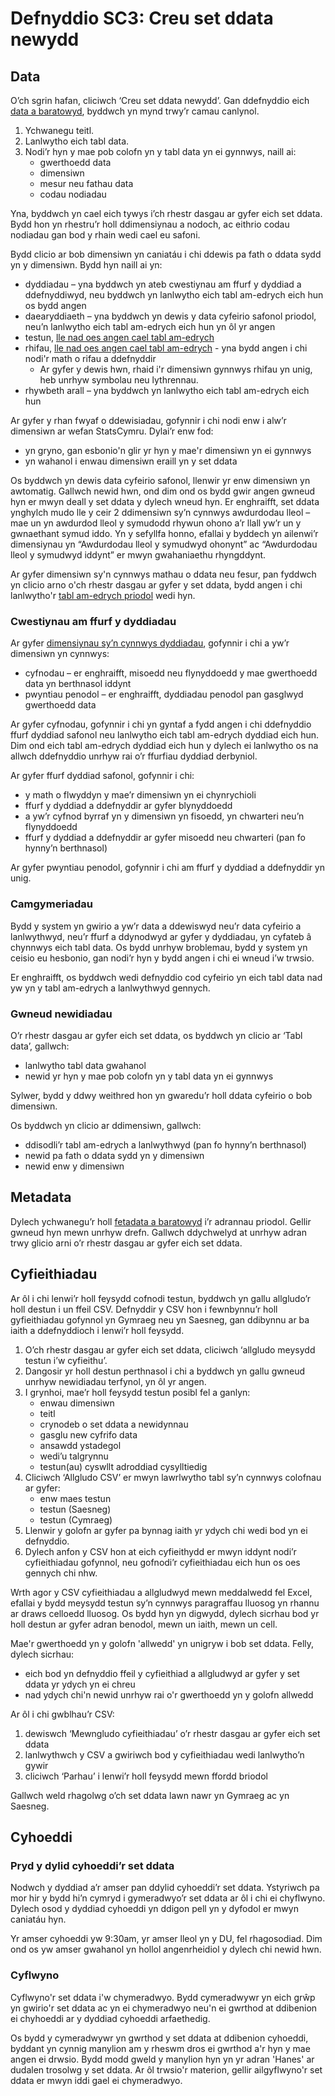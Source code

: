 # Defnyddio SC3: Creu set ddata newydd

## Data

O’ch sgrin hafan, cliciwch ‘Creu set ddata newydd’. Gan ddefnyddio eich [data a baratowyd](Data-preparation-‐-New-datasets#guidance-tablau-data), byddwch yn mynd trwy’r camau canlynol.

1. Ychwanegu teitl.
2. Lanlwytho eich tabl data.
3. Nodi’r hyn y mae pob colofn yn y tabl data yn ei gynnwys, naill ai:
   - gwerthoedd data
   - dimensiwn
   - mesur neu fathau data
   - codau nodiadau

Yna, byddwch yn cael eich tywys i’ch rhestr dasgau ar gyfer eich set ddata. Bydd hon yn rhestru’r holl ddimensiynau a nodoch, ac eithrio codau nodiadau gan bod y rhain wedi cael eu safoni.

Bydd clicio ar bob dimensiwn yn caniatáu i chi ddewis pa fath o ddata sydd yn y dimensiwn. Bydd hyn naill ai yn:

- dyddiadau – yna byddwch yn ateb cwestiynau am ffurf y dyddiad a ddefnyddiwyd, neu byddwch yn lanlwytho eich tabl am-edrych eich hun os bydd angen
- daearyddiaeth – yna byddwch yn dewis y data cyfeirio safonol priodol, neu’n lanlwytho eich tabl am-edrych eich hun yn ôl yr angen
- testun, [lle nad oes angen cael tabl am-edrych](Data-preparation-‐-New-datasets#guidance-dimensiynau-sy'n-cynnwys-testun-neu-rifau-lle-nad-oes-gofyn-cael-tabl-am-edrych)
- rhifau, [lle nad oes angen cael tabl am-edrych](Data-preparation-‐-New-datasets#guidance-dimensiynau-sy'n-cynnwys-testun-neu-rifau-lle-nad-oes-gofyn-cael-tabl-am-edrych) - yna bydd angen i chi nodi'r math o rifau a ddefnyddir
  - Ar gyfer y dewis hwn, rhaid i'r dimensiwn gynnwys rhifau yn unig, heb unrhyw symbolau neu lythrennau.
- rhywbeth arall – yna byddwch yn lanlwytho eich tabl am-edrych eich hun

Ar gyfer y rhan fwyaf o ddewisiadau, gofynnir i chi nodi enw i alw’r dimensiwn ar wefan StatsCymru. Dylai’r enw fod:

- yn gryno, gan esbonio'n glir yr hyn y mae'r dimensiwn yn ei gynnwys
- yn wahanol i enwau dimensiwn eraill yn y set ddata

Os byddwch yn dewis data cyfeirio safonol, llenwir yr enw dimensiwn yn awtomatig. Gallwch newid hwn, ond dim ond os bydd gwir angen gwneud hyn er mwyn deall y set ddata y dylech wneud hyn. Er enghraifft, set ddata ynghylch mudo lle y ceir 2 ddimensiwn sy’n cynnwys awdurdodau lleol – mae un yn awdurdod lleol y symudodd rhywun ohono a’r llall yw’r un y gwnaethant symud iddo. Yn y sefyllfa honno, efallai y byddech yn ailenwi’r dimensiynau yn “Awdurdodau lleol y symudwyd ohonynt” ac “Awdurdodau lleol y symudwyd iddynt” er mwyn gwahaniaethu rhyngddynt.

Ar gyfer dimensiwn sy'n cynnwys mathau o ddata neu fesur, pan fyddwch yn clicio arno o'ch rhestr dasgau ar gyfer y set ddata, bydd angen i chi lanlwytho'r [tabl am-edrych priodol](Data-preparation-‐-New-datasets#guidance-mathau-data-neu-fesur) wedi hyn.

### Cwestiynau am ffurf y dyddiadau

Ar gyfer [dimensiynau sy’n cynnwys dyddiadau](Data-preparation-‐-New-datasets#guidance-fformatio-dyddiadau), gofynnir i chi a yw’r dimensiwn yn cynnwys:

- cyfnodau – er enghraifft, misoedd neu flynyddoedd y mae gwerthoedd data yn berthnasol iddynt
- pwyntiau penodol – er enghraifft, dyddiadau penodol pan gasglwyd gwerthoedd data

Ar gyfer cyfnodau, gofynnir i chi yn gyntaf a fydd angen i chi ddefnyddio ffurf dyddiad safonol neu lanlwytho eich tabl am-edrych dyddiad eich hun. Dim ond eich tabl am-edrych dyddiad eich hun y dylech ei lanlwytho os na allwch ddefnyddio unrhyw rai o’r ffurfiau dyddiad derbyniol.

Ar gyfer ffurf dyddiad safonol, gofynnir i chi:

- y math o flwyddyn y mae’r dimensiwn yn ei chynrychioli
- ffurf y dyddiad a ddefnyddir ar gyfer blynyddoedd
- a yw’r cyfnod byrraf yn y dimensiwn yn fisoedd, yn chwarteri neu’n flynyddoedd
- ffurf y dyddiad a ddefnyddir ar gyfer misoedd neu chwarteri (pan fo hynny’n berthnasol)

Ar gyfer pwyntiau penodol, gofynnir i chi am ffurf y dyddiad a ddefnyddir yn unig.

### Camgymeriadau

Bydd y system yn gwirio a yw’r data a ddewiswyd neu’r data cyfeirio a lanlwythwyd, neu’r ffurf a ddynodwyd ar gyfer y dyddiadau, yn cyfateb â chynnwys eich tabl data. Os bydd unrhyw broblemau, bydd y system yn ceisio eu hesbonio, gan nodi’r hyn y bydd angen i chi ei wneud i’w trwsio.

Er enghraifft, os byddwch wedi defnyddio cod cyfeirio yn eich tabl data nad yw yn y tabl am-edrych a lanlwythwyd gennych.

### Gwneud newidiadau

O’r rhestr dasgau ar gyfer eich set ddata, os byddwch yn clicio ar ‘Tabl data’, gallwch:

- lanlwytho tabl data gwahanol
- newid yr hyn y mae pob colofn yn y tabl data yn ei gynnwys

Sylwer, bydd y ddwy weithred hon yn gwaredu’r holl ddata cyfeirio o bob dimensiwn.

Os byddwch yn clicio ar ddimensiwn, gallwch:

- ddisodli’r tabl am-edrych a lanlwythwyd (pan fo hynny’n berthnasol)
- newid pa fath o ddata sydd yn y dimensiwn
- newid enw y dimensiwn

## Metadata

Dylech ychwanegu’r holl [fetadata a baratowyd](Data-preparation-‐-New-datasets#guidance-metadata) i’r adrannau priodol. Gellir gwneud hyn mewn unrhyw drefn. Gallwch ddychwelyd at unrhyw adran trwy glicio arni o’r rhestr dasgau ar gyfer eich set ddata.

## Cyfieithiadau

Ar ôl i chi lenwi’r holl feysydd cofnodi testun, byddwch yn gallu allgludo’r holl destun i un ffeil CSV. Defnyddir y CSV hon i fewnbynnu’r holl gyfieithiadau gofynnol yn Gymraeg neu yn Saesneg, gan ddibynnu ar ba iaith a ddefnyddioch i lenwi’r holl feysydd.

1. O’ch rhestr dasgau ar gyfer eich set ddata, cliciwch ‘allgludo meysydd testun i’w cyfieithu’.
2. Dangosir yr holl destun perthnasol i chi a byddwch yn gallu gwneud unrhyw newidiadau terfynol, yn ôl yr angen.
3. I grynhoi, mae’r holl feysydd testun posibl fel a ganlyn:
   - enwau dimensiwn
   - teitl
   - crynodeb o set ddata a newidynnau 
   - gasglu new cyfrifo data
   - ansawdd ystadegol
   - wedi’u talgrynnu
   - testun(au) cyswllt adroddiad cysylltiedig
4. Cliciwch ‘Allgludo CSV’ er mwyn lawrlwytho tabl sy’n cynnwys colofnau ar gyfer:
   - enw maes testun
   - testun (Saesneg)
   - testun (Cymraeg)
5. Llenwir y golofn ar gyfer pa bynnag iaith yr ydych chi wedi bod yn ei defnyddio.
6. Dylech anfon y CSV hon at eich cyfieithydd er mwyn iddynt nodi’r cyfieithiadau gofynnol, neu gofnodi’r cyfieithiadau eich hun os oes gennych chi nhw.

Wrth agor y CSV cyfieithiadau a allgludwyd mewn meddalwedd fel Excel, efallai y bydd meysydd testun sy’n cynnwys paragraffau lluosog yn rhannu ar draws celloedd lluosog. Os bydd hyn yn digwydd, dylech sicrhau bod yr holl destun ar gyfer adran benodol, mewn un iaith, mewn un cell.

Mae'r gwerthoedd yn y golofn 'allwedd' yn unigryw i bob set ddata. Felly, dylech sicrhau:

- eich bod yn defnyddio ffeil y cyfieithiad a allgludwyd ar gyfer y set ddata yr ydych yn ei chreu
- nad ydych chi'n newid unrhyw rai o'r gwerthoedd yn y golofn allwedd

Ar ôl i chi gwblhau’r CSV:

1. dewiswch ‘Mewngludo cyfieithiadau’ o’r rhestr dasgau ar gyfer eich set ddata
2. lanlwythwch y CSV a gwiriwch bod y cyfieithiadau wedi lanlwytho’n gywir
3. cliciwch ‘Parhau’ i lenwi’r holl feysydd mewn ffordd briodol

Gallwch weld rhagolwg o’ch set ddata lawn nawr yn Gymraeg ac yn Saesneg.

## Cyhoeddi

### Pryd y dylid cyhoeddi’r set ddata

Nodwch y dyddiad a’r amser pan ddylid cyhoeddi’r set ddata. Ystyriwch pa mor hir y bydd hi’n cymryd i gymeradwyo’r set ddata ar ôl i chi ei chyflwyno. Dylech osod y dyddiad cyhoeddi yn ddigon pell yn y dyfodol er mwyn caniatáu hyn.

Yr amser cyhoeddi yw 9:30am, yr amser lleol yn y DU, fel rhagosodiad. Dim ond os yw amser gwahanol yn hollol angenrheidiol y dylech chi newid hwn.

### Cyflwyno

Cyflwyno'r set ddata i'w chymeradwyo. Bydd cymeradwywr yn eich grŵp yn gwirio'r set ddata ac yn ei chymeradwyo neu'n ei gwrthod at ddibenion ei chyhoeddi ar y dyddiad cyhoeddi arfaethedig.

Os bydd y cymeradwywr yn gwrthod y set ddata at ddibenion cyhoeddi, byddant yn cynnig manylion am y rheswm dros ei gwrthod a'r hyn y mae angen ei drwsio. Bydd modd gweld y manylion hyn yn yr adran 'Hanes' ar dudalen trosolwg y set ddata. Ar ôl trwsio'r materion, gellir ailgyflwyno'r set ddata er mwyn iddi gael ei chymeradwyo.
